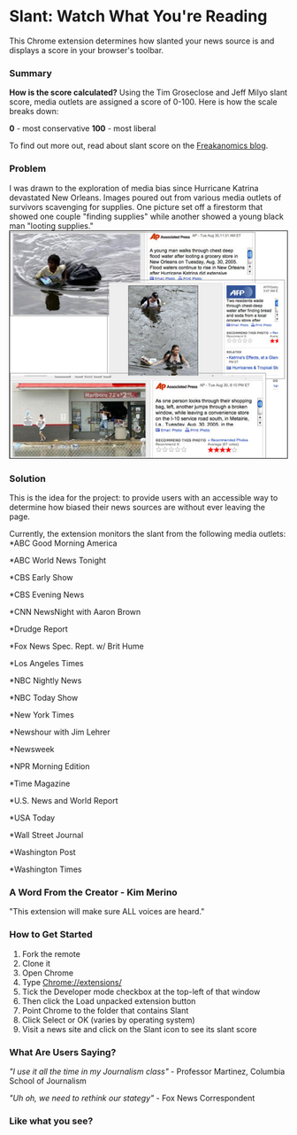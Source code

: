 # Slant: Watch What You're Reading

This Chrome extension determines how slanted your news source is and displays a score in your browser's toolbar. 

### Summary
**How is the score calculated?**
Using the Tim Groseclose and Jeff Milyo slant score, media outlets are assigned a score of 0-100. Here is how the scale breaks down:

**0** - most conservative
**100** - most liberal

To find out more out, read about slant score on the [Freakanomics blog](http://goo.gl/olbFZM).

### Problem
I was drawn to the exploration of media bias since Hurricane Katrina devastated New Orleans. Images poured out from various media outlets of survivors scavenging for supplies. One picture set off a firestorm that showed one couple "finding supplies" while another showed a young black man "looting supplies."
![Hurricane Katrina](./looting_or_finding.jpg)

### Solution
This is the idea for the project: to provide users with an accessible way to determine how biased their news sources are without ever leaving the page.

Currently, the extension monitors the slant from the following media outlets:
*ABC Good Morning America

*ABC World News Tonight
 
*CBS Early Show
 
*CBS Evening News

*CNN NewsNight with Aaron Brown
 
*Drudge Report
  
*Fox News Spec. Rept. w/ Brit Hume
 
*Los Angeles Times
  
*NBC Nightly News
  
*NBC Today Show 
 
*New York Times
 
*Newshour with Jim Lehrer

*Newsweek
 
*NPR Morning Edition
 
*Time Magazine 
 
*U.S. News and World Report
 
*USA Today
 
*Wall Street Journal 
 
*Washington Post
 
*Washington Times

### A Word From the Creator - Kim Merino
"This extension will make sure ALL voices are heard."

### How to Get Started
1. Fork the remote
2. Clone it
3. Open Chrome
4. Type [Chrome://extensions/](Chrome://extensions/)
5. Tick the Developer mode checkbox at the top-left of that window
6. Then click the Load unpacked extension button
7. Point Chrome to the folder that contains Slant
8. Click Select or OK (varies by operating system)
9. Visit a news site and click on the Slant icon to see its slant score


### What Are Users Saying?
*"I use it all the time in my Journalism class"* - Professor Martinez, Columbia School of Journalism

*"Uh oh, we need to rethink our stategy"* - Fox News Correspondent  

### Like what you see?



